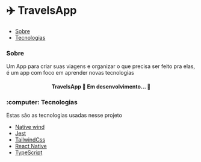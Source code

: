 # :airplane: TravelsApp 
<!--ts-->
   * [Sobre](#Sobre)
   * [Tecnologias](#Tecnologias)
<!--te-->
<h3 href="#Sobre" >Sobre</h3>
<p align="start">Um App para criar suas viagens e organizar o que precisa ser feito pra elas, é um app com foco em aprender novas tecnologias</p>
<h4 align="center"> 
	  TravelsApp 🚧 Em desenvolvimento...  🚧
</h4>
<h3 href="#Tecnologias" >:computer: Tecnologias</h3>
<p align="start">Estas são as tecnologias usadas nesse projeto</p>

- [Native wind](https://www.nativewind.dev/)
- [Jest](https://jestjs.io/pt-BR/)
- [TailwindCss](https://tailwindcss.com/)
- [React Native](https://reactnative.dev/)
- [TypeScript](https://www.typescriptlang.org/)

